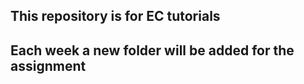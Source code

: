 ## This repository is for EC tutorials

## Each week a new folder will be added for the assignment

